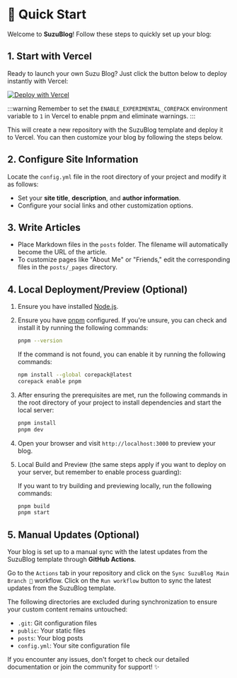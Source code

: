 # 🚀 Quick Start

Welcome to **SuzuBlog**! Follow these steps to quickly set up your blog:

## 1. Start with Vercel

Ready to launch your own Suzu Blog? Just click the button below to deploy instantly with Vercel:

[![Deploy with Vercel][vercel-button]][vercel-deploy-link]

:::warning
Remember to set the `ENABLE_EXPERIMENTAL_COREPACK` environment variable to `1` in Vercel to enable pnpm and eliminate warnings.
:::

This will create a new repository with the SuzuBlog template and deploy it to Vercel. You can then customize your blog by following the steps below.

## 2. Configure Site Information

Locate the `config.yml` file in the root directory of your project and modify it as follows:

- Set your **site title**, **description**, and **author information**.
- Configure your social links and other customization options.

## 3. Write Articles

- Place Markdown files in the `posts` folder. The filename will automatically become the URL of the article.
- To customize pages like "About Me" or "Friends," edit the corresponding files in the `posts/_pages` directory.

## 4. Local Deployment/Preview (Optional)

1. Ensure you have installed [Node.js](https://nodejs.org/).
2. Ensure you have [pnpm](https://pnpm.io/) configured. If you're unsure, you can check and install it by running the following commands:

   ```bash
   pnpm --version
   ```

   If the command is not found, you can enable it by running the following commands:

   ```bash
   npm install --global corepack@latest
   corepack enable pnpm
   ```

3. After ensuring the prerequisites are met, run the following commands in the root directory of your project to install dependencies and start the local server:

   ```bash
   pnpm install
   pnpm dev
   ```

4. Open your browser and visit `http://localhost:3000` to preview your blog.

5. Local Build and Preview (the same steps apply if you want to deploy on your server, but remember to enable process guarding):

   If you want to try building and previewing locally, run the following commands:

   ```bash
   pnpm build
   pnpm start
   ```

## 5. Manual Updates (Optional)

Your blog is set up to a manual sync with the latest updates from the SuzuBlog template through **GitHub Actions**.

Go to the `Actions` tab in your repository and click on the `Sync SuzuBlog Main Branch 🎐` workflow. Click on the `Run workflow` button to sync the latest updates from the SuzuBlog template.

The following directories are excluded during synchronization to ensure your custom content remains untouched:

- `.git`: Git configuration files
- `public`: Your static files
- `posts`: Your blog posts
- `config.yml`: Your site configuration file

If you encounter any issues, don't forget to check our detailed documentation or join the community for support! ✨

[vercel-button]: https://vercel.com/button
[vercel-deploy-link]: https://vercel.com/new/clone?repository-url=https%3A%2F%2Fgithub.com%2FZL-Asica%2FSuzuBlog&env=ENABLE_EXPERIMENTAL_COREPACK&envDescription=This%20is%20option%20to%20enable%20corepack%20by%20default%20to%20use%20pnpm.%20Set%20this%20to%201.&envLink=https%3A%2F%2Fvercel.com%2Fdocs%2Fbuilds%2Fconfigure-a-build%23corepack&project-name=suzu-blog&repository-name=SuzuBlog&redirect-url=https%3A%2F%2Fsuzu.zla.app%2F&demo-title=ZLA%20%E5%B0%8F%E7%AB%99%20(Demo)&demo-description=ZL%20Asica%2C%20the%20creator%20of%20SuzuBlog%2C%20personal%20Blog.&demo-url=https%3A%2F%2Fzla.pub%2F
